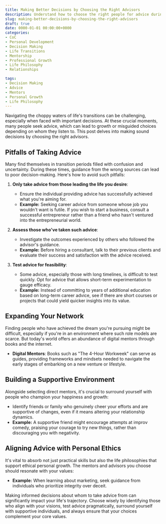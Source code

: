 ```yaml
---
title: Making Better Decisions by Choosing the Right Advisors
description: Understand how to choose the right people for advice during transitional phases in your life and avoid common pitfalls.
slug: making-better-decisions-by-choosing-the-right-advisors
draft: true
date: 0000-01-01 00:00:00+0000
categories:
- CoC
- Personal Development
- Decision Making
- Life Transitions
- Mentorship
- Professional Growth
- Life Philosophy
- Relationships

tags:
- Decision Making
- Advice
- Mentors
- Personal Growth
- Life Philosophy
---
```


Navigating the choppy waters of life's transitions can be challenging, especially when faced with important decisions. At these crucial moments, many people seek advice, which can lead to growth or misguided choices depending on whom they listen to. This post delves into making sound decisions by choosing the right advisors.

## Pitfalls of Taking Advice

Many find themselves in transition periods filled with confusion and uncertainty. During these times, guidance from the wrong sources can lead to poor decision-making. Here's how to avoid such pitfalls:

1. **Only take advice from those leading the life you desire**:
   - Ensure the individual providing advice has successfully achieved what you're aiming for.
   - **Example:** Seeking career advice from someone whose job you wouldn't want is futile. If you wish to start a business, consult a successful entrepreneur rather than a friend who hasn't ventured into the entrepreneurial world.

2. **Assess those who've taken such advice**:
   - Investigate the outcomes experienced by others who followed the advisor's guidance.
   - **Example:** Before hiring a consultant, talk to their previous clients and evaluate their success and satisfaction with the advice received.

3. **Test advice for feasibility**:
   - Some advice, especially those with long timelines, is difficult to test quickly. Opt for advice that allows short-term experimentation to gauge efficacy.
   - **Example:** Instead of committing to years of additional education based on long-term career advice, see if there are short courses or projects that could yield quicker insights into its value.

## Expanding Your Network

Finding people who have achieved the dream you're pursuing might be difficult, especially if you're in an environment where such role models are scarce. But today's world offers an abundance of digital mentors through books and the internet.

- **Digital Mentors**: Books such as "The 4-Hour Workweek" can serve as guides, providing frameworks and mindsets needed to navigate the early stages of embarking on a new venture or lifestyle.

## Building a Supportive Environment

Alongside selecting direct mentors, it's crucial to surround yourself with people who champion your happiness and growth:

- Identify friends or family who genuinely cheer your efforts and are supportive of changes, even if it means altering your relationship dynamics.
- **Example:** A supportive friend might encourage attempts at improv comedy, praising your courage to try new things, rather than discouraging you with negativity.

## Aligning Advice with Personal Ethics

It's vital to absorb not just practical skills but also the life philosophies that support ethical personal growth. The mentors and advisors you choose should resonate with your values:

- **Example:** When learning about marketing, seek guidance from individuals who prioritize integrity over deceit.

Making informed decisions about whom to take advice from can significantly impact your life's trajectory. Choose wisely by identifying those who align with your visions, test advice pragmatically, surround yourself with supportive individuals, and always ensure that your choices complement your core values.
